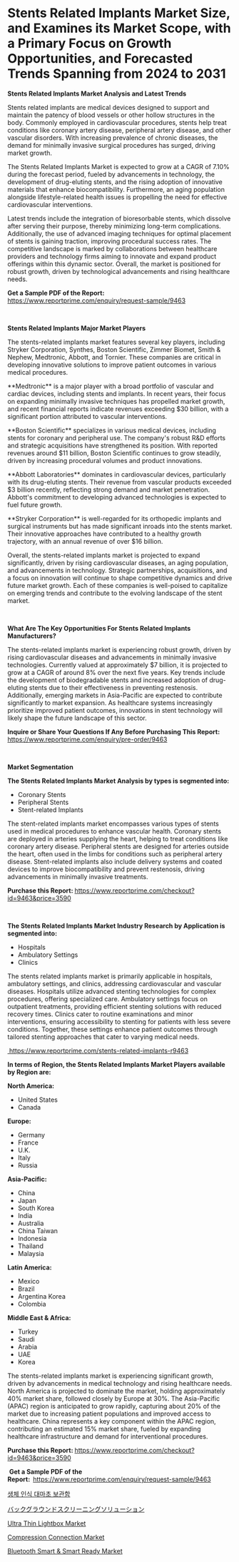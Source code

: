<p><h1>Stents Related Implants Market Size, and Examines its Market Scope, with a Primary Focus on Growth Opportunities, and Forecasted Trends Spanning from 2024 to 2031</h1></p><p><strong>Stents Related Implants Market Analysis and Latest Trends</strong></p>
<p><p>Stents related implants are medical devices designed to support and maintain the patency of blood vessels or other hollow structures in the body. Commonly employed in cardiovascular procedures, stents help treat conditions like coronary artery disease, peripheral artery disease, and other vascular disorders. With increasing prevalence of chronic diseases, the demand for minimally invasive surgical procedures has surged, driving market growth. </p><p>The Stents Related Implants Market is expected to grow at a CAGR of 7.10% during the forecast period, fueled by advancements in technology, the development of drug-eluting stents, and the rising adoption of innovative materials that enhance biocompatibility. Furthermore, an aging population alongside lifestyle-related health issues is propelling the need for effective cardiovascular interventions. </p><p>Latest trends include the integration of bioresorbable stents, which dissolve after serving their purpose, thereby minimizing long-term complications. Additionally, the use of advanced imaging techniques for optimal placement of stents is gaining traction, improving procedural success rates. The competitive landscape is marked by collaborations between healthcare providers and technology firms aiming to innovate and expand product offerings within this dynamic sector. Overall, the market is positioned for robust growth, driven by technological advancements and rising healthcare needs.</p></p>
<p><strong>Get a Sample PDF of the Report:&nbsp;</strong> <a href="https://www.reportprime.com/enquiry/request-sample/9463">https://www.reportprime.com/enquiry/request-sample/9463</a></p>
<p>&nbsp;</p>
<p><strong>Stents Related Implants Major Market Players</strong></p>
<p><p>The stents-related implants market features several key players, including Stryker Corporation, Synthes, Boston Scientific, Zimmer Biomet, Smith & Nephew, Medtronic, Abbott, and Tornier. These companies are critical in developing innovative solutions to improve patient outcomes in various medical procedures.</p><p>**Medtronic** is a major player with a broad portfolio of vascular and cardiac devices, including stents and implants. In recent years, their focus on expanding minimally invasive techniques has propelled market growth, and recent financial reports indicate revenues exceeding $30 billion, with a significant portion attributed to vascular interventions.</p><p>**Boston Scientific** specializes in various medical devices, including stents for coronary and peripheral use. The company's robust R&D efforts and strategic acquisitions have strengthened its position. With reported revenues around $11 billion, Boston Scientific continues to grow steadily, driven by increasing procedural volumes and product innovations.</p><p>**Abbott Laboratories** dominates in cardiovascular devices, particularly with its drug-eluting stents. Their revenue from vascular products exceeded $3 billion recently, reflecting strong demand and market penetration. Abbott's commitment to developing advanced technologies is expected to fuel future growth.</p><p>**Stryker Corporation** is well-regarded for its orthopedic implants and surgical instruments but has made significant inroads into the stents market. Their innovative approaches have contributed to a healthy growth trajectory, with an annual revenue of over $16 billion.</p><p>Overall, the stents-related implants market is projected to expand significantly, driven by rising cardiovascular diseases, an aging population, and advancements in technology. Strategic partnerships, acquisitions, and a focus on innovation will continue to shape competitive dynamics and drive future market growth. Each of these companies is well-poised to capitalize on emerging trends and contribute to the evolving landscape of the stent market.</p></p>
<p>&nbsp;</p>
<p><strong>What Are The Key Opportunities For Stents Related Implants Manufacturers?</strong></p>
<p><p>The stents-related implants market is experiencing robust growth, driven by rising cardiovascular diseases and advancements in minimally invasive technologies. Currently valued at approximately $7 billion, it is projected to grow at a CAGR of around 8% over the next five years. Key trends include the development of biodegradable stents and increased adoption of drug-eluting stents due to their effectiveness in preventing restenosis. Additionally, emerging markets in Asia-Pacific are expected to contribute significantly to market expansion. As healthcare systems increasingly prioritize improved patient outcomes, innovations in stent technology will likely shape the future landscape of this sector.</p></p>
<p><strong>Inquire or Share Your Questions If Any Before Purchasing This Report:</strong> <a href="https://www.reportprime.com/enquiry/pre-order/9463">https://www.reportprime.com/enquiry/pre-order/9463</a></p>
<p>&nbsp;</p>
<p><strong>Market Segmentation</strong></p>
<p><strong>The Stents Related Implants Market Analysis by types is segmented into:</strong></p>
<p><ul><li>Coronary Stents</li><li>Peripheral Stents</li><li>Stent-related Implants</li></ul></p>
<p><p>The stent-related implants market encompasses various types of stents used in medical procedures to enhance vascular health. Coronary stents are deployed in arteries supplying the heart, helping to treat conditions like coronary artery disease. Peripheral stents are designed for arteries outside the heart, often used in the limbs for conditions such as peripheral artery disease. Stent-related implants also include delivery systems and coated devices to improve biocompatibility and prevent restenosis, driving advancements in minimally invasive treatments.</p></p>
<p><strong>Purchase this Report:&nbsp;</strong><a href="https://www.reportprime.com/checkout?id=9463&price=3590">https://www.reportprime.com/checkout?id=9463&price=3590</a></p>
<p>&nbsp;</p>
<p><strong>The Stents Related Implants Market Industry Research by Application is segmented into:</strong></p>
<p><ul><li>Hospitals</li><li>Ambulatory Settings</li><li>Clinics</li></ul></p>
<p><p>The stents related implants market is primarily applicable in hospitals, ambulatory settings, and clinics, addressing cardiovascular and vascular diseases. Hospitals utilize advanced stenting technologies for complex procedures, offering specialized care. Ambulatory settings focus on outpatient treatments, providing efficient stenting solutions with reduced recovery times. Clinics cater to routine examinations and minor interventions, ensuring accessibility to stenting for patients with less severe conditions. Together, these settings enhance patient outcomes through tailored stenting approaches that cater to varying medical needs.</p></p>
<p><a href="https://www.reportprime.com/stents-related-implants-r9463">&nbsp;https://www.reportprime.com/stents-related-implants-r9463</a></p>
<p><strong>In terms of Region, the Stents Related Implants Market Players available by Region are:</strong></p>
<p>
    <p> <strong> North America: </strong>
        <ul>
            <li>United States</li>
            <li>Canada</li>
        </ul>
        </p> 
    <p> <strong> Europe: </strong>
        <ul>
            <li>Germany</li>
            <li>France</li>
            <li>U.K.</li>
            <li>Italy</li>
            <li>Russia</li>
        </ul>
        </p> 
    <p> <strong> Asia-Pacific: </strong>
        <ul>
            <li>China</li>
            <li>Japan</li>
            <li>South Korea</li>
            <li>India</li>
            <li>Australia</li>
            <li>China Taiwan</li>
            <li>Indonesia</li>
            <li>Thailand</li>
            <li>Malaysia</li>
        </ul>
        </p> 
    <p> <strong> Latin America: </strong>
        <ul>
            <li>Mexico</li>
            <li>Brazil</li>
            <li>Argentina Korea</li>
            <li>Colombia</li>
        </ul>
        </p> 
    <p> <strong> Middle East & Africa: </strong>
        <ul>
            <li>Turkey</li>
            <li>Saudi</li>
            <li>Arabia</li>
            <li>UAE</li>
            <li>Korea</li>
        </ul>
    </p>
    </p>
<p><p>The stents-related implants market is experiencing significant growth, driven by advancements in medical technology and rising healthcare needs. North America is projected to dominate the market, holding approximately 40% market share, followed closely by Europe at 30%. The Asia-Pacific (APAC) region is anticipated to grow rapidly, capturing about 20% of the market due to increasing patient populations and improved access to healthcare. China represents a key component within the APAC region, contributing an estimated 15% market share, fueled by expanding healthcare infrastructure and demand for interventional procedures.</p></p>
<p><strong>Purchase this Report: </strong><a href="https://www.reportprime.com/checkout?id=9463&price=3590">https://www.reportprime.com/checkout?id=9463&price=3590</a></p>
<p>&nbsp;<strong>Get a Sample PDF of the Report:&nbsp;&nbsp;</strong><a href="https://www.reportprime.com/enquiry/request-sample/9463">https://www.reportprime.com/enquiry/request-sample/9463</a></p>
<p><strong></strong></p>
<p><p><a href="https://medium.com/@eunicevaughan35/%EC%84%B8%EA%B3%84-biometric-cannabis-storage-boxes-market-%EC%9D%80-2024%EC%97%90%EC%84%9C-2031%EB%A1%9C-%EC%97%B0%ED%8F%89%EA%B7%A0-%EC%A6%9D%EA%B0%80%EC%9C%A8%EC%9D%84-%EB%B3%B4%EC%9D%BC-%EA%B2%83%EC%9C%BC%EB%A1%9C-%EC%98%88%EC%83%81%EB%90%A9%EB%8B%88%EB%8B%A4-0ff210733e3d">생체 인식 대마초 보관함</a></p><p><a href="https://medium.com/@jolyongue8huy/background-screening-solutions-market-%E3%81%AF-%E3%82%B3%E3%82%B9%E3%83%88%E7%AE%A1%E7%90%86%E3%81%A8%E5%8A%B9%E7%8E%87%E5%90%91%E4%B8%8A%E3%82%92%E5%84%AA%E5%85%88%E3%81%97%E3%81%BE%E3%81%99-%E3%81%95%E3%82%89%E3%81%AB-%E5%A0%B1%E5%91%8A%E6%9B%B8%E3%81%AF%E5%B8%82%E5%A0%B4%E3%81%AE%E9%9C%80%E8%A6%81%E9%9D%A2%E3%81%A8%E4%BE%9B%E7%B5%A6%E9%9D%A2%E3%81%AE%E4%B8%A1%E6%96%B9%E3%82%92%E3%82%AB%E3%83%90%E3%83%BC%E3%81%97%E3%81%A6%E3%81%84%E3%81%BE%E3%81%99-9913c9392787">バックグラウンドスクリーニングソリューション</a></p><p><a href="https://issuu.com/reportprime-2/docs/ultra-thin-lightbox-market-size-203_577c90a80bf70b">Ultra Thin Lightbox Market</a></p><p><a href="https://www.linkedin.com/pulse/compression-connection-market-insights-product-type-application-yp8jc?trackingId=HfqyMLF9RqmwZDJTZ9djLg%3D%3D">Compression Connection Market</a></p><p><a href="https://medium.com/@emilytucker76/the-bluetooth-smart-smart-ready-market-prioritizes-cost-control-and-efficiency-enhancement-d6fbdbcc6ff9">Bluetooth Smart & Smart Ready Market</a></p></p>
